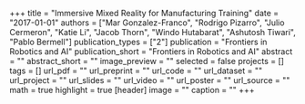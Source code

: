 +++
title = "Immersive Mixed Reality for Manufacturing Training"
date = "2017-01-01"
authors = ["Mar Gonzalez-Franco", "Rodrigo Pizarro", "Julio Cermeron", "Katie Li", "Jacob Thorn", "Windo Hutabarat", "Ashutosh Tiwari", "Pablo Bermell"]
publication_types = ["2"]
publication = "Frontiers in Robotics and AI"
publication_short = "Frontiers in Robotics and AI"
abstract = ""
abstract_short = ""
image_preview = ""
selected = false
projects = []
tags = []
url_pdf = ""
url_preprint = ""
url_code = ""
url_dataset = ""
url_project = ""
url_slides = ""
url_video = ""
url_poster = ""
url_source = ""
math = true
highlight = true
[header]
image = ""
caption = ""
+++
